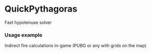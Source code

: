 # QuickPythagoras
Fast hypotenuse solver

### Usage example
Indirect fire calculations in-game (PUBG or any with grids on the map) 
